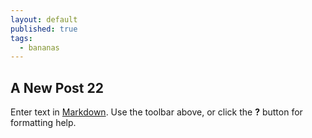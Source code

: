 ```yaml
---
layout: default
published: true
tags:
  - bananas
---
```

## A New Post 22

Enter text in [Markdown](http://daringfireball.net/projects/markdown/). Use the toolbar above, or click the **?** button for formatting help.
